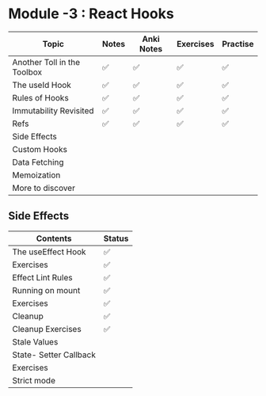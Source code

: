 # Module -3 : React Hooks

| Topic                       | Notes | Anki Notes | Exercises | Practise |
| --------------------------- | ----- | ---------- | --------- | -------- |
| Another Toll in the Toolbox | ✅     | ✅          | ✅         | ✅        |
| The useId Hook              | ✅     | ✅          | ✅         | ✅        |
| Rules of Hooks              | ✅     | ✅          | ✅         | ✅        |
| Immutability Revisited      | ✅     | ✅          | ✅         | ✅        |
| Refs                        | ✅     | ✅          | ✅         | ✅        |
| Side Effects                |       |            |           |          |
| Custom Hooks                |       |            |           |          |
| Data Fetching               |       |            |           |          |
| Memoization                 |       |            |           |          |
| More to discover            |       |            |           |          |



## Side Effects

| Contents               | Status |
| ---------------------- | ------ |
| The useEffect Hook     | ✅      |
| Exercises              | ✅      |
| Effect Lint Rules      | ✅      |
| Running on mount       | ✅      |
| Exercises              | ✅      |
| Cleanup                | ✅      |
| Cleanup Exercises      | ✅      |
| Stale Values           |        |
| State- Setter Callback |        |
| Exercises              |        |
| Strict mode            |        |

